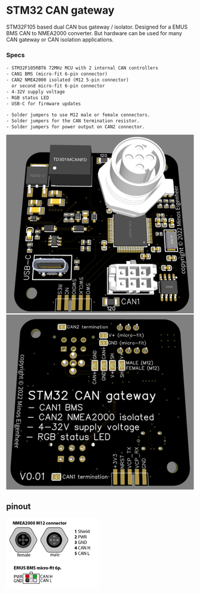 # STM32 CAN gateway

STM32F105 based dual CAN bus gateway / isolator.
Designed for a EMUS BMS CAN to NMEA2000 converter.
But hardware can be used for many CAN gateway or CAN isolation applications.

### Specs
```
- STM32F105RBT6 72MHz MCU with 2 internal CAN controllers
- CAN1 BMS (micro-fit 6-pin connector)
- CAN2 NMEA2000 isolated (M12 5-pin connector)
  or second micro-fit 6-pin connector
- 4-32V supply voltage
- RGB status LED
- USB-C for firmware updates
```
```
- Solder jumpers to use M12 male or female connectors.
- Solder jumpers for the CAN termination resistor.
- Solder jumpers for power output on CAN2 connector.
```
<img src="images/STM32 NMEA2000 CAN gateway render front.png" width="600"/>
<img src="images/STM32 NMEA2000 CAN gateway render back.png" width="600"/>

## pinout
<img src="images/STM32_CAN_gateway_pinout.png" width="250" alt="EMUS BMS micro-fit 6p connector | NMEA2000 M12 connector"/>

